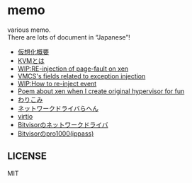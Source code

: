 # memo
various memo.  
There are lots of  document in “Japanese”!  
* [仮想化概要](./misc/virtualization.md)
* [KVMとは](./misc/kvm.md)
* [WIP:RE-injection of page-fault on xen](hv/re-inject-pf-xen.md)
* [VMCS's fields related to exception injection](hv/injection-vmcs.md)
* [WIP:How to re-inject event](hv/how-to-re-inject-event.md)
* [Poem about xen when I create original hypervisor for fun](hv/poem-about-xen.md)
* [わりこみ](hv/warikomi.md)
* [ネットワークドライバらへん](hv/nw_driver.md)
* [virtio](hv/virtio.md)
* [Bitvisorのネットワークドライバ](bitvisor/nw_driver.md)
* [Bitvisorのpro1000(ippass)](bitvisor/pro1000_ippass.md)

## LICENSE
MIT
